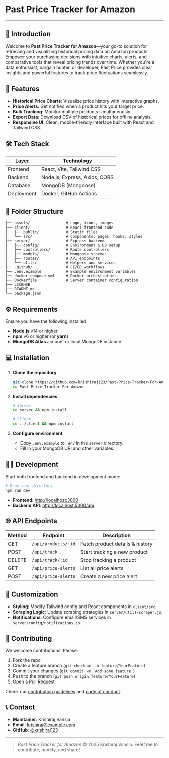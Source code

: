 # Past Price Tracker for Amazon
---

## 📖 Introduction

Welcome to **Past Price Tracker for Amazon**—your go-to solution for retrieving and visualizing historical pricing data on Amazon products. Empower your purchasing decisions with intuitive charts, alerts, and comparative tools that reveal pricing trends over time. Whether you're a data enthusiast, bargain hunter, or developer, Past Price provides clear insights and powerful features to track price fluctuations seamlessly.

## 🚀 Features

* **Historical Price Charts**: Visualize price history with interactive graphs.
* **Price Alerts**: Get notified when a product hits your target price.
* **Bulk Tracking**: Monitor multiple products simultaneously.
* **Export Data**: Download CSV of historical prices for offline analysis.
* **Responsive UI**: Clean, mobile-friendly interface built with React and Tailwind CSS.

## 🛠️ Tech Stack

| Layer      | Technology                    |
| ---------- | ----------------------------- |
| Frontend   | React, Vite, Tailwind CSS     |
| Backend    | Node.js, Express, Axios, CORS |
| Database   | MongoDB (Mongoose)            |
| Deployment | Docker, GitHub Actions        |

## 📂 Folder Structure

```
├── assets/                # Logo, icons, images
├── client/                # React frontend code
│   ├── public/            # Static files
│   └── src/               # Components, pages, hooks, styles
├── server/                # Express backend
│   ├── config/            # Environment & DB setup
│   ├── controllers/       # Route controllers
│   ├── models/            # Mongoose schemas
│   ├── routes/            # API endpoints
│   └── utils/             # Helpers and services
├── .github/               # CI/CD workflows
├── .env.example           # Example environment variables
├── docker-compose.yml     # Docker orchestration
├── Dockerfile             # Server container configuration
├── LICENSE
├── README.md
└── package.json
```

## ⚙️ Requirements

Ensure you have the following installed:

* **Node.js** v14 or higher
* **npm** v6 or higher (or **yarn**)
* **MongoDB Atlas** account or local MongoDB instance

## 💻 Installation

1. **Clone the repository**

   ```bash
   git clone https://github.com/krishiraj123/Past-Price-Tracker-For-Amazon.git
   cd Past-Price-Tracker-For-Amazon
   ```
2. **Install dependencies**

   ```bash
   # Server
   cd server && npm install

   # Client
   cd ../client && npm install
   ```
3. **Configure environment**

   * Copy `.env.example` to `.env` in the `server` directory.
   * Fill in your MongoDB URI and other variables.

## 🏃‍♂️ Development

Start both frontend and backend in development mode:

```bash
# From root directory
npm run dev
```

* **Frontend**: [http://localhost:3000](http://localhost:3000)
* **Backend API**: [http://localhost:5000/api](http://localhost:5000/api)

## 🌐 API Endpoints

| Method | Endpoint            | Description                     |
| ------ | ------------------- | ------------------------------- |
| GET    | `/api/products/:id` | Fetch product details & history |
| POST   | `/api/track`        | Start tracking a new product    |
| DELETE | `/api/track/:id`    | Stop tracking a product         |
| GET    | `/api/price-alerts` | List all price alerts           |
| POST   | `/api/price-alerts` | Create a new price alert        |

## 🎨 Customization

* **Styling**: Modify Tailwind config and React components in `client/src`.
* **Scraping Logic**: Update scraping strategies in `server/utils/scraper.js`.
* **Notifications**: Configure email/SMS services in `server/config/notifications.js`.

## 🤝 Contributing

We welcome contributions! Please:

1. Fork the repo
2. Create a feature branch (`git checkout -b feature/YourFeature`)
3. Commit your changes (`git commit -m 'Add some feature'`)
4. Push to the branch (`git push origin feature/YourFeature`)
5. Open a Pull Request

Check our [contribution guidelines](CONTRIBUTING.md) and [code of conduct](CODE_OF_CONDUCT.md).

## 📞 Contact

* **Maintainer**: Krishiraj Vansia
* **Email**: [krishiraj@example.com](mailto:krishiraj@example.com)
* **GitHub**: [@krishiraj123](https://github.com/krishiraj123)

---

> *Past Price Tracker for Amazon* © 2025 Krishiraj Vansia. Feel free to contribute, modify, and share!
